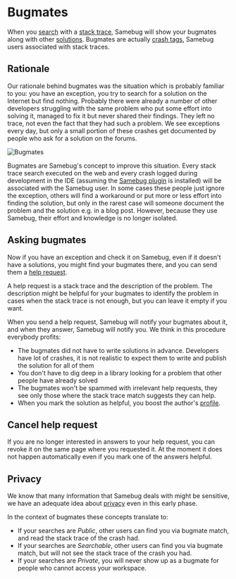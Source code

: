 # Bugmates

When you [search](/guide/search) with a [stack trace](/guide/stack-trace), Samebug will show your bugmates along with other [solutions](/guide/solution).
Bugmates are actually [crash tags](/guide/solution/rating-solutions), Samebug users associated with stack traces.

## Rationale

Our rationale behind bugmates was the situation which is probably familiar to you: you have an exception,
you try to search for a solution on the Internet but find nothing. Probably there were already a number of other
developers struggling with the same problem who put some effort into solving it, managed to fix it but never
shared their findings. They left no trace, not even the fact that they had such a problem. We see exceptions
every day, but only a small portion of these crashes get documented by people who ask for a solution
on the forums.

![Bugmates](https://samebug.io/static/images/docs/bugmates.png)

Bugmates are Samebug's concept to improve this situation. Every stack trace search executed
on the web and every crash logged during development in the IDE (assuming the [Samebug plugin](/guide/integration/intellij-idea/install)
is installed) will be associated with the Samebug user. In some cases these people just ignore
the exception, others will find a workaround or put more or less effort into finding the solution,
but only in the rarest case will someone document the problem and the solution e.g. in a blog post.
However, because they use Samebug, their effort and knowledge is no longer isolated.

## Asking bugmates

Now if you have an exception and check it on Samebug, even if it doesn't have a solutions,
you might find your bugmates there, and you can send them a [help request](/guide/help-requests).

A help request is a stack trace and the description of the problem. The description might be
helpful for your bugmates to identify the problem in cases when the stack trace is not enough,
but you can leave it empty if you want.

When you send a help request, Samebug will notify your bugmates about it, and when they answer,
Samebug will notify you. We think in this procedure everybody profits:

- The bugmates did not have to write solutions in advance. Developers have lot of crashes, it
is not realistic to expect them to write and publish the solution for all of them
- You don't have to dig deep in a library looking for a problem that other people have already solved
- The bugmates won't be spammed with irrelevant help requests, they see only those where the
stack trace match suggests they can help.
- When you mark the solution as helpful, you boost the author's [profile](/guide/profile).

## Cancel help request

If you are no longer interested in answers to your help request, you can revoke it on the same
page where you requested it. At the moment it does not happen automatically even if you mark
one of the answers helpful.

## Privacy

We know that many information that Samebug deals with might be sensitive, we have an
adequate idea about [privacy](/guide/privacy) even in this early phase.

In the context of bugmates these concepts translate to:

- If your searches are *Public*, other users can find you via bugmate match, and read the stack trace of the crash had.
- If your searches are *Searchable*, other users can find you via bugmate match, but will not see the stack trace of the crash you had.
- If your searches are *Private*, you will never show up as a bugmate for people who cannot access your workspace.
